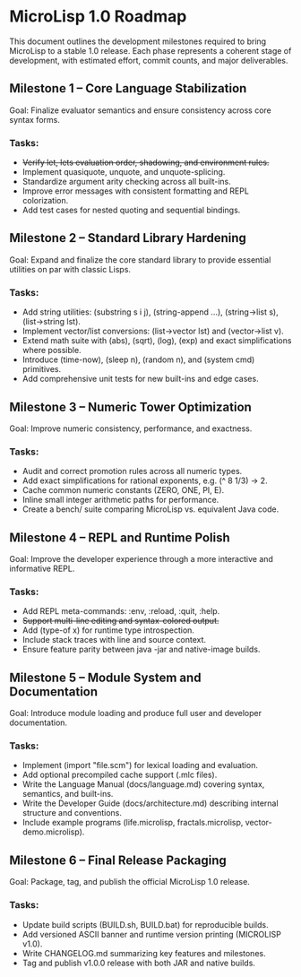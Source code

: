 # MicroLisp 1.0 Roadmap

This document outlines the development milestones required to bring MicroLisp to a stable 1.0 release.
Each phase represents a coherent stage of development, with estimated effort, commit counts, and major deliverables.

## Milestone 1 – Core Language Stabilization
Goal: Finalize evaluator semantics and ensure consistency across core syntax forms.

### Tasks:
- ~~Verify let, lets evaluation order, shadowing, and environment rules.~~
- Implement quasiquote, unquote, and unquote-splicing.
- Standardize argument arity checking across all built-ins.
- Improve error messages with consistent formatting and REPL colorization.
- Add test cases for nested quoting and sequential bindings.

## Milestone 2 – Standard Library Hardening
Goal: Expand and finalize the core standard library to provide essential utilities on par with classic Lisps.

### Tasks:
- Add string utilities: (substring s i j), (string-append ...), (string->list s), (list->string lst).
- Implement vector/list conversions: (list->vector lst) and (vector->list v).
- Extend math suite with (abs), (sqrt), (log), (exp) and exact simplifications where possible.
- Introduce (time-now), (sleep n), (random n), and (system cmd) primitives.
- Add comprehensive unit tests for new built-ins and edge cases.

## Milestone 3 – Numeric Tower Optimization
Goal: Improve numeric consistency, performance, and exactness.

### Tasks:
- Audit and correct promotion rules across all numeric types.
- Add exact simplifications for rational exponents, e.g. (^ 8 1/3) → 2.
- Cache common numeric constants (ZERO, ONE, PI, E).
- Inline small integer arithmetic paths for performance.
- Create a bench/ suite comparing MicroLisp vs. equivalent Java code.

## Milestone 4 – REPL and Runtime Polish
Goal: Improve the developer experience through a more interactive and informative REPL.

### Tasks:
- Add REPL meta-commands: :env, :reload, :quit, :help.
- ~~Support multi-line editing and syntax-colored output.~~ 
- Add (type-of x) for runtime type introspection.
- Include stack traces with line and source context.
- Ensure feature parity between java -jar and native-image builds.

## Milestone 5 – Module System and Documentation
Goal: Introduce module loading and produce full user and developer documentation.

### Tasks:
- Implement (import "file.scm") for lexical loading and evaluation.
- Add optional precompiled cache support (.mlc files).
- Write the Language Manual (docs/language.md) covering syntax, semantics, and built-ins.
- Write the Developer Guide (docs/architecture.md) describing internal structure and conventions.
- Include example programs (life.microlisp, fractals.microlisp, vector-demo.microlisp).

## Milestone 6 – Final Release Packaging
Goal: Package, tag, and publish the official MicroLisp 1.0 release.

### Tasks:
- Update build scripts (BUILD.sh, BUILD.bat) for reproducible builds.
- Add versioned ASCII banner and runtime version printing (MICROLISP v1.0).
- Write CHANGELOG.md summarizing key features and milestones.
- Tag and publish v1.0.0 release with both JAR and native builds.



